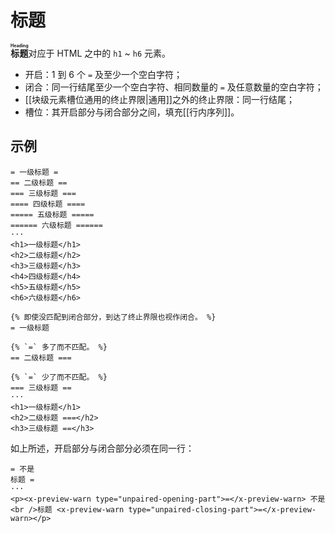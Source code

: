 # 标题

**<ruby>标题<rt>Heading</rt></ruby>**&#x200B;对应于 HTML 之中的 `h1` ~ <wbr />
`h6` 元素。

- 开启：1 到 6 个 `=` 及至少一个空白字符；
- 闭合：同一行结尾至少一个空白字符、相同数量的 `=` 及任意数量的空白字符；
- [[块级元素槽位通用的终止界限|通用]]之外的终止界限：同一行结尾；
- 槽位：其开启部分与闭合部分之间，填充[[行内序列]]。

## 示例

```example
= 一级标题 =
== 二级标题 ==
=== 三级标题 ===
==== 四级标题 ====
===== 五级标题 =====
====== 六级标题 ======
···
<h1>一级标题</h1>
<h2>二级标题</h2>
<h3>三级标题</h3>
<h4>四级标题</h4>
<h5>五级标题</h5>
<h6>六级标题</h6>
```

```example
{% 即使没匹配到闭合部分，到达了终止界限也视作闭合。 %}
= 一级标题

{% `=` 多了而不匹配。 %}
== 二级标题 ===

{% `=` 少了而不匹配。 %}
=== 三级标题 ==
···
<h1>一级标题</h1>
<h2>二级标题 ===</h2>
<h3>三级标题 ==</h3>
```

如上所述，开启部分与闭合部分必须在同一行：

```example
= 不是
标题 =
···
<p><x-preview-warn type="unpaired-opening-part">=</x-preview-warn> 不是<br />标题 <x-preview-warn type="unpaired-closing-part">=</x-preview-warn></p>
```
